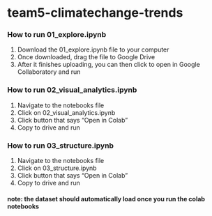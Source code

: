 # team5-climatechange-trends

### How to run 01_explore.ipynb
1. Download the 01_explore.ipynb file to your computer
2. Once downloaded, drag the file to Google Drive
3. After it finishes uploading, you can then click to open in Google Collaboratory and run

### How to run 02_visual_analytics.ipynb
1. Navigate to the notebooks file
2. Click on 02_visual_analytics.ipynb
3. Click button that says “Open in Colab”
4. Copy to drive and run

### How to run 03_structure.ipynb
1. Navigate to the notebooks file
2. Click on 03_structure.ipynb
3. Click button that says “Open in Colab”
4. Copy to drive and run

#### note: the dataset should automatically load once you run the colab notebooks
